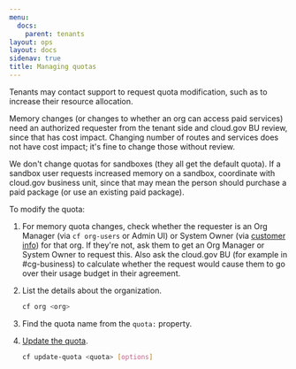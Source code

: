 ```yaml
---
menu:
  docs:
    parent: tenants
layout: ops
layout: docs
sidenav: true
title: Managing quotas
---
```


Tenants may contact support to request quota modification, such as to increase their resource allocation.

Memory changes (or changes to whether an org can access paid services) need an authorized requester from the tenant side and cloud.gov BU review, since that has cost impact. Changing number of routes and services does not have cost impact; it's fine to change those without review.

We don't change quotas for sandboxes (they all get the default quota). If a sandbox user requests increased memory on a sandbox, coordinate with cloud.gov business unit, since that may mean the person should purchase a paid package (or use an existing paid package).

To modify the quota:

1. For memory quota changes, check whether the requester is an Org Manager (via `cf org-users` or Admin UI) or System Owner (via [customer info](https://docs.google.com/spreadsheets/d/1Bdzl9n2E1MXWV4elXvZ-nYuZmmEj4PEU-u5aZlNGZF4/edit#gid=131031416)) for that org. If they're not, ask them to get an Org Manager or System Owner to request this. Also ask the cloud.gov BU (for example in #cg-business) to calculate whether the request would cause them to go over their usage budget in their agreement.
1. List the details about the organization.

    ```sh
    cf org <org>
    ```

1. Find the quota name from the `quota:` property.
1. [Update the quota](https://docs.cloudfoundry.org/adminguide/quota-plans.html#update-quota).

    ```sh
    cf update-quota <quota> [options]
    ```
